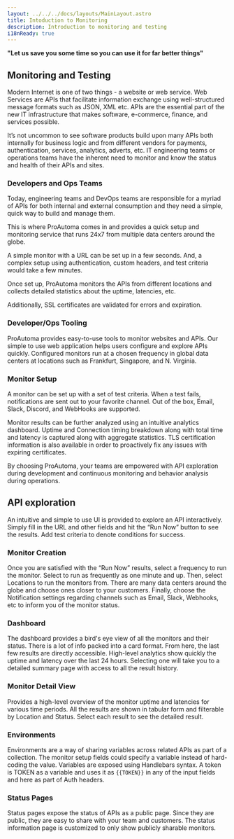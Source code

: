 ```yaml
---
layout: ../../../docs/layouts/MainLayout.astro
title: Intoduction to Monitoring
description: Introduction to monitoring and testing
i18nReady: true
---
```

**"Let us save you some time so you can use it for far better things"**


## Monitoring and Testing

Modern Internet is one of two things - a website or web service. Web Services are APIs that facilitate information exchange using well-structured message formats such as JSON, XML etc.  APIs are the essential part of the new IT infrastructure that makes software, e-commerce, finance, and services possible. 

It’s not uncommon to see software products build upon many APIs both internally for business logic and from different vendors for payments, authentication, services, analytics, adverts, etc. IT engineering teams or operations teams have the inherent need to monitor and know the status and health of their APIs and sites. 

### Developers and Ops Teams

Today, engineering teams and DevOps teams are responsible for a myriad of APIs for both internal and external consumption and they need a simple, quick way to build and manage them.

This is where ProAutoma comes in and provides a quick setup and monitoring service that runs 24x7 from multiple data centers around the globe.

A simple monitor with a URL can be set up in a few seconds.  And, a complex setup using authentication, custom headers, and test criteria would take a few minutes.

Once set up, ProAutoma monitors the APIs from different locations and collects detailed statistics about the uptime, latencies, etc.  

Additionally, SSL certificates are validated for errors and expiration.

### Developer/Ops Tooling
ProAutoma provides easy-to-use tools to monitor websites and APIs.  Our simple to use web application helps users configure and explore APIs quickly.  Configured monitors run at a chosen frequency in global data centers at locations such as Frankfurt, Singapore, and N. Virginia. 
 
 ### Monitor Setup
A monitor can be set up with a set of test criteria. When a test fails, notifications are sent out to your favorite channel.  Out of the box, Email, Slack, Discord, and WebHooks are supported. 
 
Monitor results can be further analyzed using an intuitive analytics dashboard.  Uptime and Connection timing breakdown along with total time and latency is captured along with aggregate statistics.  TLS certification information is also available in order to proactively fix any issues with expiring certificates.
 
By choosing ProAutoma, your teams are empowered with API exploration during development and continuous monitoring and behavior analysis during operations.
 


## API exploration

An intuitive and simple to use UI is provided to explore an API interactively.  Simply fill in the URL and other fields and hit the “Run Now” button to see the results.  Add test criteria to denote conditions for success.  

### Monitor Creation

Once you are satisfied with the “Run Now” results, select a frequency to run the monitor.  Select to run as frequently as one minute and up. Then, select Locations to run the monitors from.  There are many data centers around the globe and choose ones closer to your customers.  Finally, choose the Notification settings regarding channels such as Email, Slack, Webhooks, etc to inform you of the monitor status.

### Dashboard

The dashboard provides a bird's eye view of all the monitors and their status.  There is a lot of info packed into a card format.  From here, the last few results are directly accessible.  High-level analytics show quickly the uptime and latency over the last 24 hours.  Selecting one will take you to a detailed summary page with access to all the result history.

### Monitor Detail View

Provides a high-level overview of the monitor uptime and latencies for various time periods.  All the results are shown in tabular form and filterable by Location and Status.  Select each result to see the detailed result.

### Environments

Environments are a way of sharing variables across related APIs as part of a collection.  The monitor setup fields could specify a variable instead of hard-coding the value.  Variables are exposed using Handlebars syntax.   A token is TOKEN as a variable and uses it as ```{{TOKEN}}``` in any of the input fields and here as part of Auth headers.

### Status Pages

Status pages expose the status of APIs as a public page.  Since they are public, they are easy to share with your team and customers.  The status information page is customized to only show publicly sharable monitors. 
